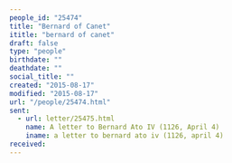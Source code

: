 ```yaml
---
people_id: "25474"
title: "Bernard of Canet"
ititle: "bernard of canet"
draft: false
type: "people"
birthdate: ""
deathdate: ""
social_title: ""
created: "2015-08-17"
modified: "2015-08-17"
url: "/people/25474.html"
sent:
  - url: letter/25475.html
    name: A letter to Bernard Ato IV (1126, April 4)
    iname: a letter to bernard ato iv (1126, april 4)
received:
---
```

